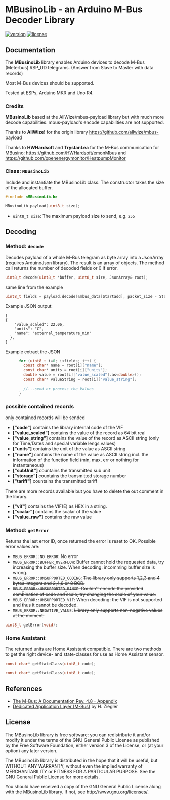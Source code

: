 # MBusinoLib - an Arduino M-Bus Decoder Library

[![version](https://img.shields.io/badge/version-0.9.2-brightgreen.svg)](CHANGELOG.md)
[![license](https://img.shields.io/badge/license-GPL--3.0-orange.svg)](LICENSE)


## Documentation

The **MBusinoLib** library enables Arduino devices to decode M-Bus (Meterbus) RSP_UD telegrams. (Answer from Slave to Master with data records)

Most M-Bus devices should be supported.

Tested at ESPs, Arduino MKR and Uno R4.

### Credits

**MBusinoLib** based at the AllWize/mbus-payload library but with much more decode capabilities. mbus-payload's encode capabilities are not supported.

Thanks to **AllWize!** for the origin library https://github.com/allwize/mbus-payload 

Thanks to **HWHardsoft** and **TrystanLea** for the M-Bus communication for MBusino: https://github.com/HWHardsoft/emonMbus and https://github.com/openenergymonitor/HeatpumpMonitor

### Class: `MBusinoLib`

Include and instantiate the MBusinoLib class. The constructor takes the size of the allocated buffer.

```c
#include <MBusinoLib.h>

MBusinoLib payload(uint8_t size);
```

- `uint8_t size`: The maximum payload size to send, e.g. `255`

## Decoding

### Method: `decode`

Decodes payload of a whole M-Bus telegram as byte array into a JsonArray (requires ArduinoJson library). The result is an array of objects. The method call returns the number of decoded fields or 0 if error.

```c
uint8_t decode(uint8_t *buffer, uint8_t size, JsonArray& root);
```

same line from the example
```c
uint8_t fields = payload.decode(&mbus_data[Startadd], packet_size - Startadd - 2, root); 
```

Example JSON output:

```
[
{
    "value_scaled": 22.06,
    "units": "C",
    "name": "external_temperature_min"
  },
]
```

Example extract the JSON

```c
      for (uint8_t i=0; i<fields; i++) {
        const char* name = root[i]["name"];
        const char* units = root[i]["units"];           
        double value = root[i]["value_scaled"].as<double>(); 
        const char* valueString = root[i]["value_string"];   

        //...send or process the Values
      }
```
### possible contained records
only contained records will be sended

* **["code"]** contains the library internal code of the VIF
* **["value_scaled"]** contains the value of the record as 64 bit real
* **["value_string"]** contains the value of the record as ASCII string (only for Time/Dates and special variable lengs values)
* **["units"]** contains the unit of the value as ASCII string
* **["name"]** contains the name of the value as ASCII string incl. the information of the function field (min, max, err or nothing for instantaneous)
* **["subUnit"]** countains the transmitted sub unit
* **["storage"]** countains the transmitted storage number
* **["tariff"]** countains the transmitted tariff

There are more records available but you have to delete the out comment in the library.

* **["vif"]** contains the VIF(E) as HEX in a string.
* **["scalar"]** contains the scalar of the value
* **["value_raw"]** contains the raw value


### Method: `getError`

Returns the last error ID, once returned the error is reset to OK. Possible error values are:

* `MBUS_ERROR::NO_ERROR`: No error
* `MBUS_ERROR::BUFFER_OVERFLOW`: Buffer cannot hold the requested data, try increasing the buffer size. When decoding: incomming buffer size is wrong.
* `MBUS_ERROR::UNSUPPORTED_CODING`: ~~The library only supports 1,2,3 and 4 bytes integers and 2,4,6 or 8 BCD.~~
* ~~`MBUS_ERROR::UNSUPPORTED_RANGE`: Couldn't encode the provided combination of code and scale, try changing the scale of your value.~~
* `MBUS_ERROR::UNSUPPORTED_VIF`: When decoding: the VIF is not supported and thus it cannot be decoded.
* `MBUS_ERROR::NEGATIVE_VALUE`: ~~Library only supports non-negative values at the moment.~~

```c
uint8_t getError(void);
```


### Home Assistant

The returned units are Home Assistant compatible. 
There are two methods to get the right device- and state-classes for use as Home Assistant sensor.

```c
const char* getStateClass(uint8_t code);
```

```c
const char* getStateClass(uint8_t code);
```


## References

* [The M-Bus: A Documentation Rev. 4.8 - Appendix](https://m-bus.com/assets/downloads/MBDOC48.PDF)
* [Dedicated Application Layer (M-Bus)](https://datasheet.datasheetarchive.com/originals/crawler/m-bus.com/ba82a2f0a320ffda901a2d9814f48c24.pdf) by H. Ziegler

## License


The MBusinoLib library is free software: you can redistribute it and/or modify
it under the terms of the GNU General Public License as published by
the Free Software Foundation, either version 3 of the License, or
(at your option) any later version.

The MBusinoLib library is distributed in the hope that it will be useful,
but WITHOUT ANY WARRANTY; without even the implied warranty of
MERCHANTABILITY or FITNESS FOR A PARTICULAR PURPOSE.  See the
GNU General Public License for more details.

You should have received a copy of the GNU General Public License
along with the MBusinoLib library.  If not, see <http://www.gnu.org/licenses/>.
